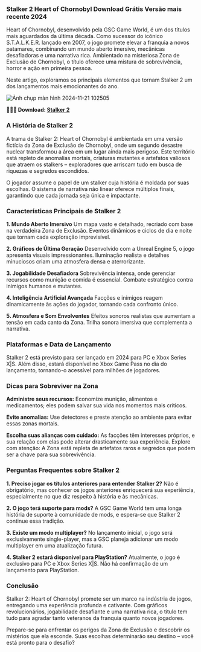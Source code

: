 ### Stalker 2 Heart of Chornobyl Download Grátis Versão mais recente 2024
Heart of Chornobyl, desenvolvido pela GSC Game World, é um dos títulos mais aguardados da última década. Como sucessor do icônico S.T.A.L.K.E.R. lançado em 2007, o jogo promete elevar a franquia a novos patamares, combinando um mundo aberto imersivo, mecânicas desafiadoras e uma narrativa rica. Ambientado na misteriosa Zona de Exclusão de Chornobyl, o título oferece uma mistura de sobrevivência, horror e ação em primeira pessoa.

Neste artigo, exploramos os principais elementos que tornam Stalker 2 um dos lançamentos mais emocionantes do ano.

![Ảnh chụp màn hình 2024-11-21 102505](https://github.com/user-attachments/assets/94689cf0-0b93-4938-beea-653a7fe481b2)

**🌈🙋‍♀️ Download: [Stalker 2](https://modilimitado.io/pt)**

### A História de Stalker 2
A trama de Stalker 2: Heart of Chornobyl é ambientada em uma versão fictícia da Zona de Exclusão de Chornobyl, onde um segundo desastre nuclear transformou a área em um lugar ainda mais perigoso. Este território está repleto de anomalias mortais, criaturas mutantes e artefatos valiosos que atraem os stalkers – exploradores que arriscam tudo em busca de riquezas e segredos escondidos.

O jogador assume o papel de um stalker cuja história é moldada por suas escolhas. O sistema de narrativa não linear oferece múltiplos finais, garantindo que cada jornada seja única e impactante.

### Características Principais de Stalker 2

**1. Mundo Aberto Imersivo**
Um mapa vasto e detalhado, recriado com base na verdadeira Zona de Exclusão.
Eventos dinâmicos e ciclos de dia e noite que tornam cada exploração imprevisível.

**2. Gráficos de Última Geração**
Desenvolvido com a Unreal Engine 5, o jogo apresenta visuais impressionantes.
Iluminação realista e detalhes minuciosos criam uma atmosfera densa e aterrorizante.

**3. Jogabilidade Desafiadora**
Sobrevivência intensa, onde gerenciar recursos como munição e comida é essencial.
Combate estratégico contra inimigos humanos e mutantes.

**4. Inteligência Artificial Avançada**
Facções e inimigos reagem dinamicamente às ações do jogador, tornando cada confronto único.

**5. Atmosfera e Som Envolventes**
Efeitos sonoros realistas que aumentam a tensão em cada canto da Zona.
Trilha sonora imersiva que complementa a narrativa.
### Plataformas e Data de Lançamento
Stalker 2 está previsto para ser lançado em 2024 para PC e Xbox Series X|S. Além disso, estará disponível no Xbox Game Pass no dia do lançamento, tornando-o acessível para milhões de jogadores.

### Dicas para Sobreviver na Zona

**Administre seus recursos:** Economize munição, alimentos e medicamentos; eles podem salvar sua vida nos momentos mais críticos.

**Evite anomalias:** Use detectores e preste atenção ao ambiente para evitar essas zonas mortais.

**Escolha suas alianças com cuidado:** As facções têm interesses próprios, e sua relação com elas pode alterar drasticamente sua experiência.
Explore com atenção: A Zona está repleta de artefatos raros e segredos que podem ser a chave para sua sobrevivência.

### Perguntas Frequentes sobre Stalker 2

**1. Preciso jogar os títulos anteriores para entender Stalker 2?**
Não é obrigatório, mas conhecer os jogos anteriores enriquecerá sua experiência, especialmente no que diz respeito à história e às mecânicas.

**2. O jogo terá suporte para mods?**
A GSC Game World tem uma longa história de suporte à comunidade de mods, e espera-se que Stalker 2 continue essa tradição.

**3. Existe um modo multiplayer?**
No lançamento inicial, o jogo será exclusivamente single-player, mas a GSC planeja adicionar um modo multiplayer em uma atualização futura.

**4. Stalker 2 estará disponível para PlayStation?**
Atualmente, o jogo é exclusivo para PC e Xbox Series X|S. Não há confirmação de um lançamento para PlayStation.

### Conclusão
Stalker 2: Heart of Chornobyl promete ser um marco na indústria de jogos, entregando uma experiência profunda e cativante. Com gráficos revolucionários, jogabilidade desafiante e uma narrativa rica, o título tem tudo para agradar tanto veteranos da franquia quanto novos jogadores.

Prepare-se para enfrentar os perigos da Zona de Exclusão e descobrir os mistérios que ela esconde. Suas escolhas determinarão seu destino – você está pronto para o desafio?
